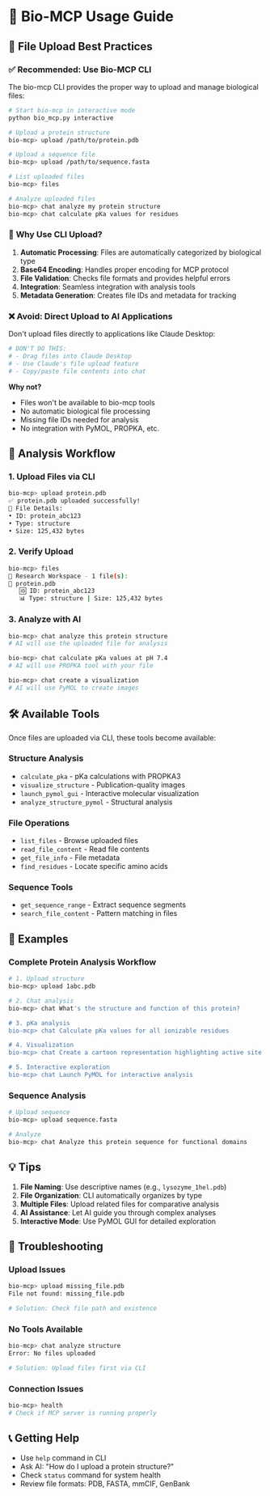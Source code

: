 # 🧬 Bio-MCP Usage Guide

## 📁 File Upload Best Practices

### ✅ **Recommended: Use Bio-MCP CLI**

The bio-mcp CLI provides the proper way to upload and manage biological files:

```bash
# Start bio-mcp in interactive mode
python bio_mcp.py interactive

# Upload a protein structure
bio-mcp> upload /path/to/protein.pdb

# Upload a sequence file
bio-mcp> upload /path/to/sequence.fasta

# List uploaded files
bio-mcp> files

# Analyze uploaded files
bio-mcp> chat analyze my protein structure
bio-mcp> chat calculate pKa values for residues
```

### 🔧 **Why Use CLI Upload?**

1. **Automatic Processing**: Files are automatically categorized by biological type
2. **Base64 Encoding**: Handles proper encoding for MCP protocol
3. **File Validation**: Checks file formats and provides helpful errors
4. **Integration**: Seamless integration with analysis tools
5. **Metadata Generation**: Creates file IDs and metadata for tracking

### ❌ **Avoid: Direct Upload to AI Applications**

Don't upload files directly to applications like Claude Desktop:

```bash
# DON'T DO THIS:
# - Drag files into Claude Desktop
# - Use Claude's file upload feature
# - Copy/paste file contents into chat
```

**Why not?**
- Files won't be available to bio-mcp tools
- No automatic biological file processing
- Missing file IDs needed for analysis
- No integration with PyMOL, PROPKA, etc.

## 🔬 **Analysis Workflow**

### 1. **Upload Files via CLI**
```bash
bio-mcp> upload protein.pdb
✅ protein.pdb uploaded successfully!
📄 File Details:
• ID: protein_abc123
• Type: structure
• Size: 125,432 bytes
```

### 2. **Verify Upload**
```bash
bio-mcp> files
🧬 Research Workspace - 1 file(s):
🧪 protein.pdb
   🆔 ID: protein_abc123
   📊 Type: structure | Size: 125,432 bytes
```

### 3. **Analyze with AI**
```bash
bio-mcp> chat analyze this protein structure
# AI will use the uploaded file for analysis

bio-mcp> chat calculate pKa values at pH 7.4
# AI will use PROPKA tool with your file

bio-mcp> chat create a visualization
# AI will use PyMOL to create images
```

## 🛠️ **Available Tools**

Once files are uploaded via CLI, these tools become available:

### **Structure Analysis**
- `calculate_pka` - pKa calculations with PROPKA3
- `visualize_structure` - Publication-quality images
- `launch_pymol_gui` - Interactive molecular visualization
- `analyze_structure_pymol` - Structural analysis

### **File Operations**
- `list_files` - Browse uploaded files
- `read_file_content` - Read file contents
- `get_file_info` - File metadata
- `find_residues` - Locate specific amino acids

### **Sequence Tools**
- `get_sequence_range` - Extract sequence segments
- `search_file_content` - Pattern matching in files

## 🎯 **Examples**

### **Complete Protein Analysis Workflow**
```bash
# 1. Upload structure
bio-mcp> upload 1abc.pdb

# 2. Chat analysis
bio-mcp> chat What's the structure and function of this protein?

# 3. pKa analysis
bio-mcp> chat Calculate pKa values for all ionizable residues

# 4. Visualization
bio-mcp> chat Create a cartoon representation highlighting active site residues

# 5. Interactive exploration
bio-mcp> chat Launch PyMOL for interactive analysis
```

### **Sequence Analysis**
```bash
# Upload sequence
bio-mcp> upload sequence.fasta

# Analyze
bio-mcp> chat Analyze this protein sequence for functional domains
```

## 💡 **Tips**

1. **File Naming**: Use descriptive names (e.g., `lysozyme_1hel.pdb`)
2. **File Organization**: CLI automatically organizes by type
3. **Multiple Files**: Upload related files for comparative analysis
4. **AI Assistance**: Let AI guide you through complex analyses
5. **Interactive Mode**: Use PyMOL GUI for detailed exploration

## 🚨 **Troubleshooting**

### **Upload Issues**
```bash
bio-mcp> upload missing_file.pdb
File not found: missing_file.pdb

# Solution: Check file path and existence
```

### **No Tools Available**
```bash
bio-mcp> chat analyze structure
Error: No files uploaded

# Solution: Upload files first via CLI
```

### **Connection Issues**
```bash
bio-mcp> health
# Check if MCP server is running properly
```

## 📞 **Getting Help**

- Use `help` command in CLI
- Ask AI: "How do I upload a protein structure?"
- Check `status` command for system health
- Review file formats: PDB, FASTA, mmCIF, GenBank